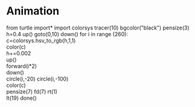 # Animation
from turtle import* 
import colorsys 
tracer(10)
bgcolor("black") 
pensize(3)
h=0.4 
up() 
goto(0,10)
down() 
for i in range (260):    
        c=colorsys.hsv_to_rgb(h,1,1)  
        color(c)   
        h+=0.002   
        up()    
        forward(i*2)  
        down()  
        circle(i,-20) 
        circle(i,-100)  
        color(c)    
        pensize(7) 
        fd(7) 
        rt(1)  
        lt(19)
done()
